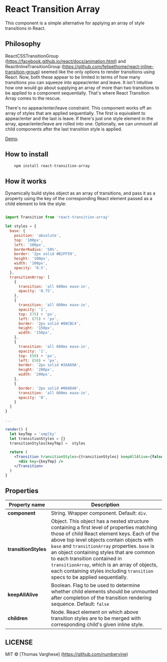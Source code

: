 # React Transition Array

This component is a simple alternative for applying an array of style transitions in React.

## Philosophy
ReactCSSTransitionGroup (https://facebook.github.io/react/docs/animation.html) and ReactInlineTransitionGroup (https://github.com/felipethome/react-inline-transition-group) seemed like the only options to render transitions using React. Now, both these appear to be limited in terms of how many transitions you can squeeze into appear/enter and leave. It isn't intuitive how one would go about supplying an array of more than two transitions to be applied to a component sequentially. That's where React Transition Array comes to the rescue.

There's no appear/enter/leave constraint. This component works off an array of styles that are applied sequentially. The first is equivalent to appear/enter and the last is leave. If there's just one style element in the array, apear/enter/leave are rolled into one. Optionally, we can unmount all child components after the last transition style is applied.

[Demo](http://numbervine.github.io/react-transition-array/).

## How to install

```bash
    npm install react-transition-array
```

## How it works

Dynamically build styles object as an array of transitions, and pass it as a property using the key of the corresponding React element passed as a child element to link the style:

```jsx

import Transition from 'react-transition-array'

let styles = {
  base: {
    position: 'absolute',
    top: '100px',
    left: '100px',
    borderRadius: '50%',
    border: '2px solid #B2FF59',
    height: '100px',
    width: '100px',
    opacity: '0.5',
  },
  transitionArray: [
    {
      transition: 'all 600ms ease-in',
      opacity: '0.75',
    },
    {
      transition: 'all 600ms ease-in',
      opacity: '1',
      top: (75) + 'px',
      left: (75) + 'px',
      border: '2px solid #80CBC4',
      height: '150px',
      width: '150px',
    },
    {
      transition: 'all 600ms ease-in',
      opacity: '1',
      top: (50) + 'px',
      left: (50) + 'px',
      border: '2px solid #26A69A',
      height: '200px',
      width: '200px',
    },
    {
      border: '2px solid #004D40',
      transition: 'all 600ms ease-in',
      opacity: '0',
    }
  ]
}

...

render() {
  let keyTmp = 'xmplky'
  let transitionStyles = {}
  transitionStyles[keyTmp] =  styles

  return (
    <Transition transitionStyles={transitionStyles} keepAllAlive={false}>
      <div key={keyTmp} />
    </Transition>
  )
}

```


## Properties

Property name | Description
------------ | -------------
**component** | String. Wrapper component. Default: `div`.
**transitionStyles** | Object. This object has a nested structure containing a first level of properties matching those of child React element keys. Each of the above top level objects contain objects with `base` and `transitionArray` properties. `base` is an object containing styles that are common to each transition contained in `transitionArray`, which is an array of objects, each containing styles including `transition` specs to be applied sequentially.
**keepAllAlive** | Boolean. Flag to be used to determine whether child elements should be unmounted after completion of the transition rendering sequence. Default: `false`
**children** | Node. React element on which above transition styles are to be merged with corresponding child's given inline style.

## LICENSE

MIT © [Thomas Varghese] (https://github.com/numbervine)
